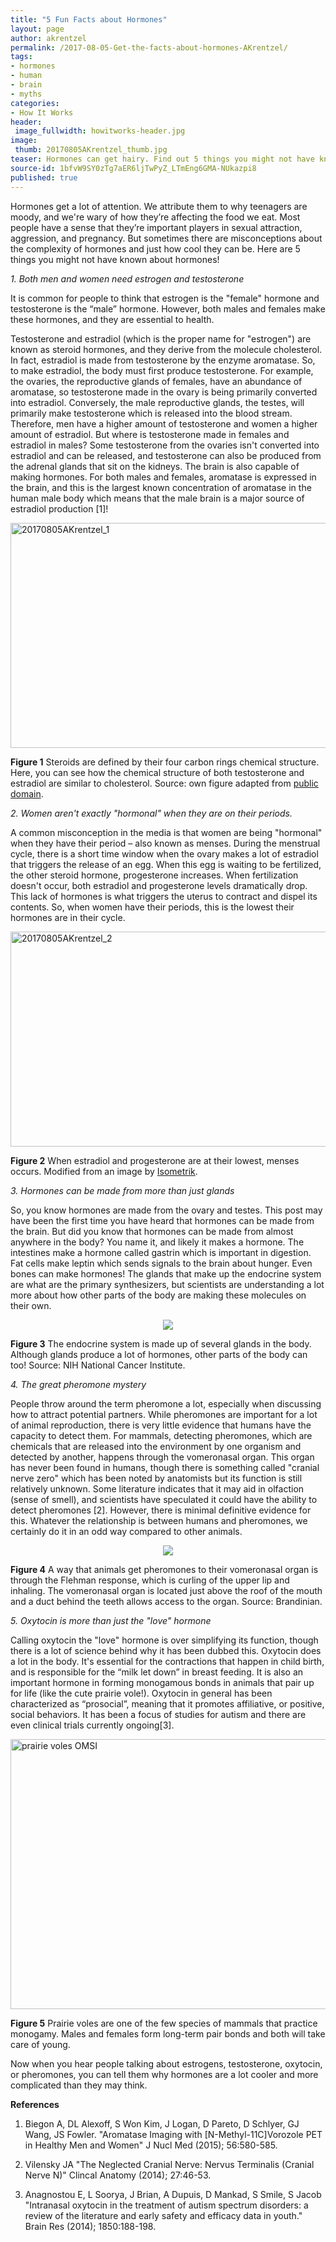 ```yaml
---
title: "5 Fun Facts about Hormones"
layout: page
author: akrentzel
permalink: /2017-08-05-Get-the-facts-about-hormones-AKrentzel/
tags:
- hormones
- human
- brain
- myths
categories:
- How It Works
header:
 image_fullwidth: howitworks-header.jpg
image:
 thumb: 20170805AKrentzel_thumb.jpg
teaser: Hormones can get hairy. Find out 5 things you might not have known about these chemicals.
source-id: 1bfvW9SY0zTg7aER6ljTwPyZ_LTmEng6GMA-NUkazpi8
published: true
---
```

Hormones get a lot of attention. We attribute them to why teenagers are moody, and we're wary of how they’re affecting the food we eat. Most people have a sense that they’re important players in sexual attraction, aggression, and pregnancy. But sometimes there are misconceptions about the complexity of hormones and just how cool they can be. Here are 5 things you might not have known about hormones!

*1. Both men and women need estrogen and testosterone*

It is common for people to think that estrogen is the "female" hormone and testosterone is the “male” hormone. However, both males and females make these hormones, and they are essential to health. 

Testosterone and estradiol (which is the proper name for "estrogen") are known as steroid hormones, and they derive from the molecule cholesterol. In fact, estradiol is made from testosterone by the enzyme aromatase. So, to make estradiol, the body must first produce testosterone. For example, the ovaries, the reproductive glands of females, have an abundance of aromatase, so testosterone made in the ovary is being primarily converted into estradiol. Conversely, the male reproductive glands, the testes, will primarily make testosterone which is released into the blood stream. Therefore, men have a higher amount of testosterone and women a higher amount of estradiol. But where is testosterone made in females and estradiol in males? Some testosterone from the ovaries isn't converted into estradiol and can be released, and testosterone can also be produced from the adrenal glands that sit on the kidneys. The brain is also capable of making hormones. For both males and females, aromatase is expressed in the brain, and this is the largest known concentration of aromatase in the human male body which means that the male brain is a major source of estradiol production [1]! 

<a data-flickr-embed="true"  href="https://www.flickr.com/photos/139839751@N06/35549393424/in/dateposted-friend/" title="20170805AKrentzel_1"><img src="https://farm5.staticflickr.com/4442/35549393424_3b392dd5e1_z.jpg" width="640" height="360" alt="20170805AKrentzel_1"></a><script async src="//embedr.flickr.com/assets/client-code.js" charset="utf-8"></script>

**Figure 1** Steroids are defined by their four carbon rings chemical structure. Here, you can see how the chemical structure of both testosterone and estradiol are similar to cholesterol. Source: own figure adapted from [public domain](https://commons.wikimedia.org/wiki/File%3ASteroidogenesis.png). 

*2. Women aren't exactly "hormonal" when they are on their periods.*

A common misconception in the media is that women are being "hormonal" when they have their period – also known as menses. During the menstrual cycle, there is a short time window when the ovary makes a lot of estradiol that triggers the release of an egg. When this egg is waiting to be fertilized, the other steroid hormone, progesterone increases. When fertilization doesn't occur, both estradiol and progesterone levels dramatically drop. This lack of hormones is what triggers the uterus to contract and dispel its contents. So, when women have their periods, this is the lowest their hormones are in their cycle.

<a data-flickr-embed="true"  href="https://www.flickr.com/photos/139839751@N06/35549392834/in/dateposted-friend/" title="20170805AKrentzel_2"><img src="https://farm5.staticflickr.com/4363/35549392834_66f924306a_z.jpg" width="640" height="344" alt="20170805AKrentzel_2"></a><script async src="//embedr.flickr.com/assets/client-code.js" charset="utf-8"></script>

**Figure 2** When estradiol and progesterone are at their lowest, menses occurs. Modified from an image by [Isometrik](https://commons.wikimedia.org/wiki/File%3AMenstrualCycle2_en.svg). 

*3. Hormones can be made from more than just glands*

So, you know hormones are made from the ovary and testes. This post may have been the first time you have heard that hormones can be made from the brain. But did you know that hormones can be made from almost anywhere in the body? You name it, and likely it makes a hormone. The intestines make a hormone called gastrin which is important in digestion. Fat cells make leptin which sends signals to the brain about hunger. Even bones can make hormones! The glands that make up the endocrine system are what are the primary synthesizers, but scientists are understanding a lot more about how other parts of the body are making these molecules on their own. 

<div style="text-align:center"><img src ="https://upload.wikimedia.org/wikipedia/commons/c/c6/Illu_endocrine_system.jpg"/></div>

**Figure 3** The endocrine system is made up of several glands in the body. Although glands produce a lot of hormones, other parts of the body can too! Source: NIH National Cancer Institute.

*4. The great pheromone mystery*

People throw around the term pheromone a lot, especially when discussing how to attract potential partners. While pheromones are important for a lot of animal reproduction, there is very little evidence that humans have the capacity to detect them. For mammals, detecting pheromones, which are chemicals that are released into the environment by one organism and detected by another, happens through the vomeronasal organ. This organ has never been found in humans, though there is something called "cranial nerve zero" which has been noted by anatomists but its function is still relatively unknown. Some literature indicates that it may aid in olfaction (sense of smell), and scientists have speculated it could have the ability to detect pheromones [2]. However, there is minimal definitive evidence for this. Whatever the relationship is between humans and pheromones, we certainly do it in an odd way compared to other animals.

<div style="text-align:center"><img src ="https://upload.wikimedia.org/wikipedia/commons/5/51/FlehmenResponseHorse.jpg"/></div>

**Figure 4** A way that animals get pheromones to their vomeronasal organ is through the Flehman response, which is curling of the upper lip and inhaling. The vomeronasal organ is located just above the roof of the mouth and a duct behind the teeth allows access to the organ. Source: Brandinian. 

*5. Oxytocin is more than just the "love" hormone*

Calling oxytocin the "love" hormone is over simplifying its function, though there is a lot of science behind why it has been dubbed this. Oxytocin does a lot in the body. It's essential for the contractions that happen in child birth, and is responsible for the “milk let down” in breast feeding. It is also an important hormone in forming monogamous bonds in animals that pair up for life (like the cute prairie vole!). Oxytocin in general has been characterized as “prosocial”, meaning that it promotes affiliative, or positive, social behaviors. It has been a focus of studies for autism and there are even clinical trials currently ongoing[3].

<a data-flickr-embed="true"  href="https://www.flickr.com/photos/30793552@N04/7523368472" title="prairie voles OMSI"><img src="https://farm8.staticflickr.com/7262/7523368472_1d6f3882d5_z.jpg" width="569" height="432" alt="prairie voles OMSI"></a><script async src="//embedr.flickr.com/assets/client-code.js" charset="utf-8"></script>

**Figure 5** Prairie voles are one of the few species of mammals that practice monogamy. Males and females form long-term pair bonds and both will take care of young. 

Now when you hear people talking about estrogens, testosterone, oxytocin, or pheromones, you can tell them why hormones are a lot cooler and more complicated than they may think. 

**References**

1. Biegon A, DL Alexoff, S Won Kim, J Logan, D Pareto, D Schlyer, GJ Wang, JS Fowler. "Aromatase Imaging with [N-Methyl-11C]Vorozole PET in Healthy Men and Women" J Nucl Med (2015); 56:580-585.

2. Vilensky JA "The Neglected Cranial Nerve: Nervus Terminalis (Cranial Nerve N)" Clincal Anatomy (2014); 27:46-53.

3. Anagnostou E, L Soorya, J Brian, A Dupuis, D Mankad, S Smile, S Jacob "Intranasal oxytocin in the treatment of autism spectrum disorders: a review of the literature and early safety and efficacy data in youth." Brain Res (2014); 1850:188-198.


